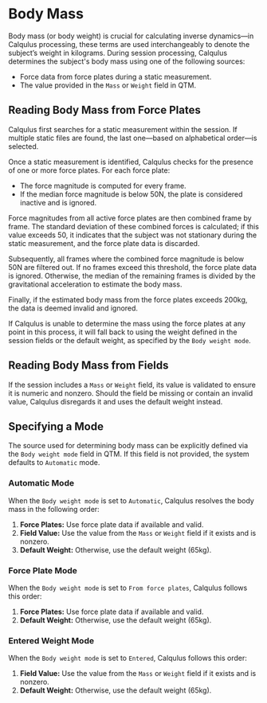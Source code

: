 # Body Mass

Body mass (or body weight) is crucial for calculating inverse dynamics—in Calqulus processing, these terms are used interchangeably to denote the subject’s weight in kilograms.
During session processing, Calqulus determines the subject's body mass using one of the following sources:

- Force data from force plates during a static measurement.
- The value provided in the `Mass` or `Weight` field in QTM.

## Reading Body Mass from Force Plates

Calqulus first searches for a static measurement within the session. If multiple static files are found, the last one—based on alphabetical order—is selected.

Once a static measurement is identified, Calqulus checks for the presence of one or more force plates. For each force plate:

- The force magnitude is computed for every frame.
- If the median force magnitude is below 50N, the plate is considered inactive and is ignored.

Force magnitudes from all active force plates are then combined frame by frame. The standard deviation of these combined forces is calculated; if this value exceeds 50, it indicates that the subject was not stationary during the static measurement, and the force plate data is discarded.

Subsequently, all frames where the combined force magnitude is below 50N are filtered out. If no frames exceed this threshold, the force plate data is ignored. Otherwise, the median of the remaining frames is divided by the gravitational acceleration to estimate the body mass.

Finally, if the estimated body mass from the force plates exceeds 200kg, the data is deemed invalid and ignored.

If Calqulus is unable to determine the mass using the force plates at any point in this process, it will fall back to using the weight defined in the session fields or the default weight, as specified by the `Body weight mode`.

## Reading Body Mass from Fields

If the session includes a `Mass` or `Weight` field, its value is validated to ensure it is numeric and nonzero. Should the field be missing or contain an invalid value, Calqulus disregards it and uses the default weight instead.

## Specifying a Mode

The source used for determining body mass can be explicitly defined via the `Body weight mode` field in QTM. If this field is not provided, the system defaults to `Automatic` mode.

### Automatic Mode

When the `Body weight mode` is set to `Automatic`, Calqulus resolves the body mass in the following order:

1. **Force Plates:** Use force plate data if available and valid.
2. **Field Value:** Use the value from the `Mass` or `Weight` field if it exists and is nonzero.
3. **Default Weight:** Otherwise, use the default weight (65kg).

### Force Plate Mode

When the `Body weight mode` is set to `From force plates`, Calqulus follows this order:

1. **Force Plates:** Use force plate data if available and valid.
2. **Default Weight:** Otherwise, use the default weight (65kg).

### Entered Weight Mode

When the `Body weight mode` is set to `Entered`, Calqulus follows this order:

1. **Field Value:** Use the value from the `Mass` or `Weight` field if it exists and is nonzero.
2. **Default Weight:** Otherwise, use the default weight (65kg).
